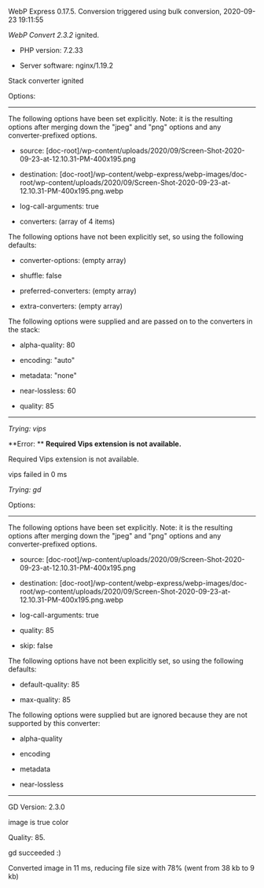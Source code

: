 WebP Express 0.17.5. Conversion triggered using bulk conversion, 2020-09-23 19:11:55

*WebP Convert 2.3.2*  ignited.
- PHP version: 7.2.33
- Server software: nginx/1.19.2

Stack converter ignited

Options:
------------
The following options have been set explicitly. Note: it is the resulting options after merging down the "jpeg" and "png" options and any converter-prefixed options.
- source: [doc-root]/wp-content/uploads/2020/09/Screen-Shot-2020-09-23-at-12.10.31-PM-400x195.png
- destination: [doc-root]/wp-content/webp-express/webp-images/doc-root/wp-content/uploads/2020/09/Screen-Shot-2020-09-23-at-12.10.31-PM-400x195.png.webp
- log-call-arguments: true
- converters: (array of 4 items)

The following options have not been explicitly set, so using the following defaults:
- converter-options: (empty array)
- shuffle: false
- preferred-converters: (empty array)
- extra-converters: (empty array)

The following options were supplied and are passed on to the converters in the stack:
- alpha-quality: 80
- encoding: "auto"
- metadata: "none"
- near-lossless: 60
- quality: 85
------------


*Trying: vips* 

**Error: ** **Required Vips extension is not available.** 
Required Vips extension is not available.
vips failed in 0 ms

*Trying: gd* 

Options:
------------
The following options have been set explicitly. Note: it is the resulting options after merging down the "jpeg" and "png" options and any converter-prefixed options.
- source: [doc-root]/wp-content/uploads/2020/09/Screen-Shot-2020-09-23-at-12.10.31-PM-400x195.png
- destination: [doc-root]/wp-content/webp-express/webp-images/doc-root/wp-content/uploads/2020/09/Screen-Shot-2020-09-23-at-12.10.31-PM-400x195.png.webp
- log-call-arguments: true
- quality: 85
- skip: false

The following options have not been explicitly set, so using the following defaults:
- default-quality: 85
- max-quality: 85

The following options were supplied but are ignored because they are not supported by this converter:
- alpha-quality
- encoding
- metadata
- near-lossless
------------

GD Version: 2.3.0
image is true color
Quality: 85. 
gd succeeded :)

Converted image in 11 ms, reducing file size with 78% (went from 38 kb to 9 kb)
